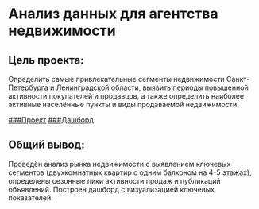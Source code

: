 # Анализ данных для агентства недвижимости

## Цель проекта: 
Определить самые привлекательные сегменты недвижимости Санкт-Петербурга и Ленинградской области, выявить периоды повышенной активности покупателей и продавцов, а также определить наиболее активные населённые пункты и виды продаваемой недвижимости.

[###Проект](https://github.com/ValeriyKomarov/Practicum_projects/blob/main/Анализ%20данных%20для%20агентства%20недвижимости/Анализ%20данных%20для%20агентства%20недвижимости.sql)
[###Дашборд](https://datalens.yandex/tuvi1pwmlxl6f)

## Общий вывод: 

Проведён анализ рынка недвижимости с выявлением ключевых сегментов (двухкомнатных квартир с одним балконом на 4-5 этажах), определены сезонные пики активности продаж и публикаций объявлений. Построен дашборд с визуализацией ключевых показателей.
